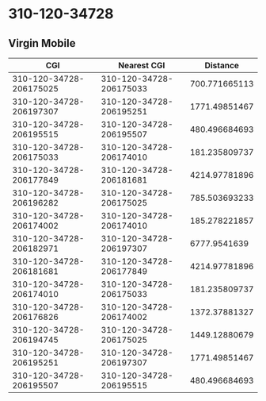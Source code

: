 # 310-120-34728
## Virgin Mobile


| CGI | Nearest CGI | Distance |
|-----|-------------|----------|
| 310-120-34728-206175025 | 310-120-34728-206175033 | 700.771665113 |
| 310-120-34728-206197307 | 310-120-34728-206195251 | 1771.49851467 |
| 310-120-34728-206195515 | 310-120-34728-206195507 | 480.496684693 |
| 310-120-34728-206175033 | 310-120-34728-206174010 | 181.235809737 |
| 310-120-34728-206177849 | 310-120-34728-206181681 | 4214.97781896 |
| 310-120-34728-206196282 | 310-120-34728-206175025 | 785.503693233 |
| 310-120-34728-206174002 | 310-120-34728-206174010 | 185.278221857 |
| 310-120-34728-206182971 | 310-120-34728-206197307 | 6777.9541639 |
| 310-120-34728-206181681 | 310-120-34728-206177849 | 4214.97781896 |
| 310-120-34728-206174010 | 310-120-34728-206175033 | 181.235809737 |
| 310-120-34728-206176826 | 310-120-34728-206174002 | 1372.37881327 |
| 310-120-34728-206194745 | 310-120-34728-206175025 | 1449.12880679 |
| 310-120-34728-206195251 | 310-120-34728-206197307 | 1771.49851467 |
| 310-120-34728-206195507 | 310-120-34728-206195515 | 480.496684693 |
